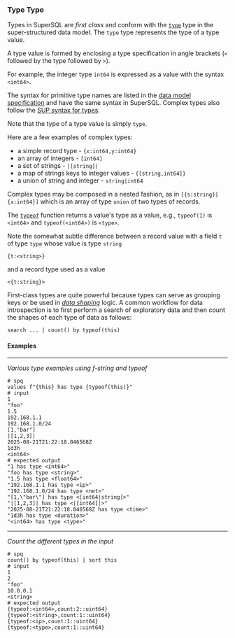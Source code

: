 ### Type Type

Types in SuperSQL are _first class_ and conform
with the [`type`](../../formats/model.md#1-primitive-types) type in the 
super-structured data model.
The `type` type represents the type of a type value.

A type value is formed by enclosing a type specification in 
angle brackets (`<` followed by the type followed by `>`).

For example, the integer type `int64` is expressed as a value
with the syntax `<int64>`.

The syntax for primitive type names are listed in the
[data model specification](../../formats/model.md#1-primitive-types)
and have the same syntax in SuperSQL.  Complex types also follow
the [SUP syntax for types](../../formats/sup.md#25-types).

Note that the type of a type value is simply `type`.

Here are a few examples of complex types:
* a simple record type - `{x:int64,y:int64}`
* an array of integers - `[int64]`
* a set of strings - `|[string]|`
* a map of strings keys to integer values - `{[string,int64]}`
* a union of string and integer  - `string|int64`

Complex types may be composed in a nested fashion,
as in `[{s:string}|{x:int64}]` which is an array of type
`union` of two types of records.

The [`typeof`](../functions/types/typeof.md) function returns a value's type as
a value, e.g., `typeof(1)` is `<int64>` and `typeof(<int64>)` is `<type>`.

Note the somewhat subtle difference between a record value with a field `t` of
type `type` whose value is type `string`
```
{t:<string>}
```
and a record type used as a value
```
<{t:string}>
```

First-class types are quite powerful because types can
serve as grouping keys or be used in [_data shaping_](../type-fusion.md) logic.
A common workflow for data introspection is to first perform a search of
exploratory data and then count the shapes of each type of data as follows:
```
search ... | count() by typeof(this)
```

#### Examples
---
_Various type examples using f-string and typeof_

``` mdtest-spq
# spq
values f"{this} has type {typeof(this)}"
# input
1
"foo"
1.5
192.168.1.1
192.168.1.0/24
[1,"bar"]
|[1,2,3]|
2025-08-21T21:22:18.046568Z
1d3h
<int64>
# expected output
"1 has type <int64>"
"foo has type <string>"
"1.5 has type <float64>"
"192.168.1.1 has type <ip>"
"192.168.1.0/24 has type <net>"
"[1,\"bar\"] has type <[int64|string]>"
"|[1,2,3]| has type <|[int64]|>"
"2025-08-21T21:22:18.046568Z has type <time>"
"1d3h has type <duration>"
"<int64> has type <type>"
```
---
_Count the different types in the input_

``` mdtest-spq
# spq
count() by typeof(this) | sort this
# input
1
2
"foo"
10.0.0.1
<string>
# expected output
{typeof:<int64>,count:2::uint64}
{typeof:<string>,count:1::uint64}
{typeof:<ip>,count:1::uint64}
{typeof:<type>,count:1::uint64}
```
